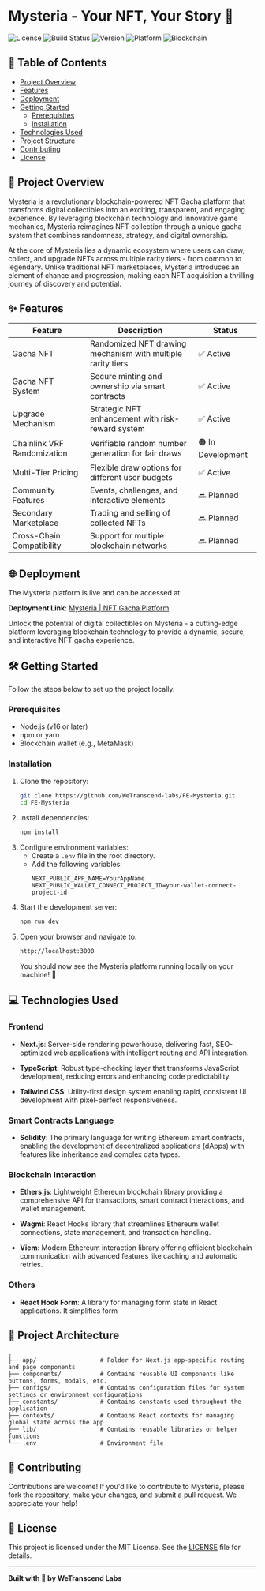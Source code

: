 
# Mysteria - Your NFT, Your Story 🔗
![License](https://img.shields.io/badge/License-MIT-blue.svg)  ![Build Status](https://img.shields.io/badge/Build-Passing-brightgreen) ![Version](https://img.shields.io/badge/Version-1.0.0-orange) ![Platform](https://img.shields.io/badge/platform-Web3-blueviolet) ![Blockchain](https://img.shields.io/badge/blockchain-Ethereum-blue)

## 📑 Table of Contents
- [Project Overview](#project-overview)
- [Features](#features)
- [Deployment](#deployment)
- [Getting Started](#getting-started)
  - [Prerequisites](#prerequisites)
  - [Installation](#installation)
- [Technologies Used](#technologies-used)
- [Project Structure](#project-structure)
- [Contributing](#contributing)
- [License](#license)

## 🌟 Project Overview
Mysteria is a revolutionary blockchain-powered NFT Gacha platform that transforms digital collectibles into an exciting, transparent, and engaging experience. By leveraging blockchain technology and innovative game mechanics, Mysteria reimagines NFT collection through a unique gacha system that combines randomness, strategy, and digital ownership.

At the core of Mysteria lies a dynamic ecosystem where users can draw, collect, and upgrade NFTs across multiple rarity tiers - from common to legendary. Unlike traditional NFT marketplaces, Mysteria introduces an element of chance and progression, making each NFT acquisition a thrilling journey of discovery and potential.

## ✨ Features

| Feature | Description | Status |  
|--|--|--|
| Gacha NFT | Randomized NFT drawing mechanism with multiple rarity tiers | ✅ Active | 
| Gacha NFT System | Secure minting and ownership via smart contracts | ✅ Active | 
| Upgrade Mechanism | Strategic NFT enhancement with risk-reward system | ✅ Active | 
| Chainlink VRF Randomization | Verifiable random number generation for fair draws | 🟠 In Development | 
| Multi-Tier Pricing | Flexible draw options for different user budgets | ✅ Active | 
| Community Features | Events, challenges, and interactive elements | 🔜 Planned | 
| Secondary Marketplace | Trading and selling of collected NFTs | 🔜 Planned | 
| Cross-Chain Compatibility | Support for multiple blockchain networks | 🔜 Planned | 

## 🌐 Deployment

The Mysteria platform is live and can be accessed at:

**Deployment Link**: [Mysteria | NFT Gacha Platform](https://wt-mysteria.vercel.app/)

Unlock the potential of digital collectibles on Mysteria - a cutting-edge platform leveraging blockchain technology to provide a dynamic, secure, and interactive NFT gacha experience.

## 🛠 Getting Started
Follow the steps below to set up the project locally.

### Prerequisites
- Node.js (v16 or later)
- npm or yarn
- Blockchain wallet (e.g., MetaMask)

### Installation
1. Clone the repository:
   ```bash
   git clone https://github.com/WeTranscend-labs/FE-Mysteria.git
   cd FE-Mysteria
   ```
2. Install dependencies:
   ```bash
   npm install
   ```
3. Configure environment variables:
   - Create a `.env` file in the root directory.
   - Add the following variables:
     ```env
     NEXT_PUBLIC_APP_NAME=YourAppName
	 NEXT_PUBLIC_WALLET_CONNECT_PROJECT_ID=your-wallet-connect-project-id
     ```
4. Start the development server:
   ```bash
   npm run dev
   ```
5. Open your browser and navigate to: 
	```bash
	http://localhost:3000
	```    
	You should now see the Mysteria platform running locally on your machine! 🚀

## 💻 Technologies Used
### Frontend

-   **Next.js**: Server-side rendering powerhouse, delivering fast, SEO-optimized web applications with intelligent routing and API integration.
    
-   **TypeScript**: Robust type-checking layer that transforms JavaScript development, reducing errors and enhancing code predictability.
    
-   **Tailwind CSS**: Utility-first design system enabling rapid, consistent UI development with pixel-perfect responsiveness.

### Smart Contracts Language

-   **Solidity**: The primary language for writing Ethereum smart contracts, enabling the development of decentralized applications (dApps) with features like inheritance and complex data types.

### Blockchain Interaction

-   **Ethers.js**: Lightweight Ethereum blockchain library providing a comprehensive API for transactions, smart contract interactions, and wallet management.
    
-   **Wagmi**: React Hooks library that streamlines Ethereum wallet connections, state management, and transaction handling.
    
-   **Viem**: Modern Ethereum interaction library offering efficient blockchain communication with advanced features like caching and automatic retries.

### Others

-   **React Hook Form**: A library for managing form state in React applications. It simplifies form

## 📂 Project Architecture
```
.
├── app/                  # Folder for Next.js app-specific routing and page components
├── components/           # Contains reusable UI components like buttons, forms, modals, etc.
├── configs/              # Contains configuration files for system settings or environment configurations
├── constants/            # Contains constants used throughout the application
├── contexts/             # Contains React contexts for managing global state across the app
├── lib/                  # Contains reusable libraries or helper functions
└── .env                  # Environment file 
```

## 🤝 Contributing

Contributions are welcome! If you'd like to contribute to Mysteria, please fork the repository, make your changes, and submit a pull request. We appreciate your help!


## 📄 License

This project is licensed under the MIT License. See the [LICENSE](./LICENSE) file for details.

----------

**Built with 💖 by WeTranscend Labs**

